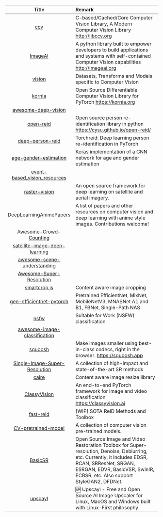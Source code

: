 | Title | Remark |
| :---: | :----- |
| [ccv](https://github.com/liuliu/ccv)|C-based/Cached/Core Computer Vision Library, A Modern Computer Vision Library http://libccv.org|
|[ImageAI](https://github.com/OlafenwaMoses/ImageAI)|A python library built to empower developers to build applications and systems with self-contained Computer Vision capabilities http://imageai.org|
|[vision](https://github.com/pytorch/vision/)|Datasets, Transforms and Models specific to Computer Vision|
|[kornia](https://github.com/kornia/kornia)|Open Source Differentiable Computer Vision Library for PyTorch https://kornia.org|
|[awesome-deep-vision](https://github.com/kjw0612/awesome-deep-vision)||
|[open-reid](https://github.com/Cysu/open-reid)|Open source person re-identification library in python https://cysu.github.io/open-reid/|
|[deep-person-reid](https://github.com/KaiyangZhou/deep-person-reid)|Torchreid: Deep learning person re-identification in PyTorch|
|[age-gender-estimation](https://github.com/yu4u/age-gender-estimation)|Keras implementation of a CNN network for age and gender estimation|
|[event-based_vision_resources](https://github.com/uzh-rpg/event-based_vision_resources)||
|[raster-vision](https://github.com/azavea/raster-vision)|An open source framework for deep learning on satellite and aerial imagery. |
|[DeepLearningAnimePapers](https://github.com/deeppomf/DeepLearningAnimePapers)|A list of papers and other resources on computer vision and deep learning with anime style images. Contributions welcome!|
|[Awesome-Crowd-Counting](https://github.com/gjy3035/Awesome-Crowd-Counting)|
|[satellite-image-deep-learning](https://github.com/robmarkcole/satellite-image-deep-learning)|
|[awesome-scene-understanding](https://github.com/bertjiazheng/awesome-scene-understanding)|
|[Awesome-Super-Resolution](https://github.com/ChaofWang/Awesome-Super-Resolution)|
|[smartcrop.js](https://github.com/jwagner/smartcrop.js)|Content aware image cropping|
|[gen-efficientnet-pytorch](https://github.com/rwightman/gen-efficientnet-pytorch)|Pretrained EfficientNet, MixNet, MobileNetV3, MNASNet A1 and B1, FBNet, Single-Path NAS|
|[nsfw](https://github.com/rockyzhengwu/nsfw)|Suitable for Work (NSFW) classification|
|[awesome-image-classification](https://github.com/weiaicunzai/awesome-image-classification)|
|[squoosh](https://github.com/GoogleChromeLabs/squoosh)|Make images smaller using best-in-class codecs, right in the browser. https://squoosh.app|
|[Single-Image-Super-Resolution](https://github.com/YapengTian/Single-Image-Super-Resolution)|A collection of high-impact and state-of-the-art SR methods |
|[caire](https://github.com/esimov/caire)|Content aware image resize library|
|[ClassyVision](https://github.com/facebookresearch/ClassyVision)|An end-to-end PyTorch framework for image and video classification https://classyvision.ai|
|[fast-reid](https://github.com/JDAI-CV/fast-reid)|[WIP] SOTA ReID Methods and Toolbox|
|[CV-pretrained-model](https://github.com/balavenkatesh3322/CV-pretrained-model)|A collection of computer vision pre-trained models.|
|[BasicSR](https://github.com/XPixelGroup/BasicSR)|Open Source Image and Video Restoration Toolbox for Super-resolution, Denoise, Deblurring, etc. Currently, it includes EDSR, RCAN, SRResNet, SRGAN, ESRGAN, EDVR, BasicVSR, SwinIR, ECBSR, etc. Also support StyleGAN2, DFDNet.|
|[upscayl](https://github.com/upscayl/upscayl)|🆙 Upscayl - Free and Open Source AI Image Upscaler for Linux, MacOS and Windows built with Linux-First philosophy.|






